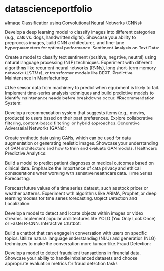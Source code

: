 # datascienceportfolio
#Image Classification using Convolutional Neural Networks (CNNs):

Develop a deep learning model to classify images into different categories (e.g., cats vs. dogs, handwritten digits).
Showcase your ability to preprocess images, build CNN architectures, and fine-tune hyperparameters for optimal performance.
Sentiment Analysis on Text Data:

Create a model to classify text sentiment (positive, negative, neutral) using natural language processing (NLP) techniques.
Experiment with different algorithms like recurrent neural networks (RNNs), long short-term memory networks (LSTMs), or transformer models like BERT.
Predictive Maintenance in Manufacturing:

#Use sensor data from machinery to predict when equipment is likely to fail.
Implement time-series analysis techniques and build predictive models to identify maintenance needs before breakdowns occur.
#Recommendation System:

Develop a recommendation system that suggests items (e.g., movies, products) to users based on their past preferences.
Explore collaborative filtering, content-based filtering, or hybrid approaches.
Generative Adversarial Networks (GANs):

Create synthetic data using GANs, which can be used for data augmentation or generating realistic images.
Showcase your understanding of GAN architecture and how to train and evaluate GAN models.
Healthcare Predictive Analytics:

Build a model to predict patient diagnoses or medical outcomes based on clinical data.
Emphasize the importance of data privacy and ethical considerations when working with sensitive healthcare data.
Time Series Forecasting:

Forecast future values of a time series dataset, such as stock prices or weather patterns.
Experiment with algorithms like ARIMA, Prophet, or deep learning models for time series forecasting.
Object Detection and Localization:

Develop a model to detect and locate objects within images or video streams.
Implement popular architectures like YOLO (You Only Look Once) or Faster R-CNN.
Interactive Chatbot:

Build a chatbot that can engage in conversation with users on specific topics.
Utilize natural language understanding (NLU) and generation (NLG) techniques to make the conversation more human-like.
Fraud Detection:

Develop a model to detect fraudulent transactions in financial data.
Showcase your ability to handle imbalanced datasets and choose appropriate evaluation metrics for fraud detection tasks.
